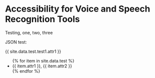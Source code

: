 # Accessibility for Voice and Speech Recognition Tools

Testing, one, two, three

JSON test:

{{ site.data.test.test1.attr1 }}

<ul>
{% for item in site.data.test %}
  <li>
    {{ item.attr1 }}, {{ item.attr2 }}
  </li>
{% endfor %}
</ul>
